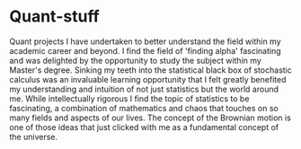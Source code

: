 # Quant-stuff
Quant projects I have undertaken to better understand the field within my academic career and beyond. I find the field of 'finding alpha' fascinating and was delighted by the opportunity to study the subject within my Master's degree.  Sinking my teeth into the statistical black box of stochastic calculus was an invaluable learning opportunity that I felt greatly benefited my understanding and intuition of not just statistics but the world around me. While intellectually rigorous I find the topic of statistics to be fascinating, a combination of mathematics and chaos that touches on so many fields and aspects of our lives. The concept of the Brownian motion is one of those ideas that just clicked with me as a fundamental concept of the universe. 
